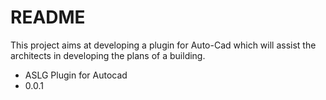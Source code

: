# README #

This project aims at developing a plugin for Auto-Cad which will assist the architects in developing the plans of a building. 

* ASLG Plugin for Autocad 
* 0.0.1